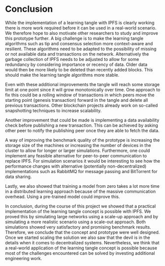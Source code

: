 # Conclusion

While the implementation of a learning tangle with IPFS is clearly working there is more work required before it can be used in a real-world scenario. We therefore hope to also motivate other researchers to study and improve this prototype further. A big challenge is to make the learning tangle algorithms such as tip and consensus selection more context-aware and resilient. These algorithms need to be adapted to the possibility of missing or not available data and transactions on the network. Alternatively the garbage collection of IPFS needs to be adjusted to allow for some redundancy by considering importance or recency of data. Older data would then be more likely to be deleted than recently added blocks. This should make the learning tangle algorithms more stable.

Even with these additional improvements the tangle will reach some storage limit at one point since it will grow monotonically over time. One approach to fix this could be a rolling window of transactions in which peers move the starting point \(genesis transaction\) forward in the tangle and delete all previous transactions. Other blockchain projects already work on so-called snapshotting techniques to increase scalability.   

Another improvement that could be made is implementing a data availability check before publishing a new transaction. This can be achieved by asking other peer to notify the publishing peer once they are able to fetch the data.

A way of improving the benchmark quality of the prototype is increasing the storage size of the machines or increasing the number of devices in the cluster to allow for longer or larger simulations. Furthermore, one could implement any feasible alternative for peer-to-peer communication to replace IPFS. For simulation scenarios it would be interesting to see how the performance changes with alternative \(potentially non-decentralized\) implementations such as RabbitMQ for message passing and BitTorrent for data sharing.

Lastly, we also showed that training a model from zero takes a lot more time in a distributed learning approach because of the massive communication overhead. Using a pre-trained model could improve this.

In conclusion, during the course of this project we showed that a practical implementation of the learning tangle concept is possible with IPFS. We proved this by simulating large networks using a scale-up approach and by simulating a more realistic scenario using a scale-out approach. Both simulations showed very satisfactory and promising benchmark results. Therefore, we conclude that the concept and prototype were well designed. Once we started scaling the solution we also saw that the devil is in the details when it comes to decentralized systems. Nevertheless, we think that a real-world application of the learning tangle concept is possible because most of the challenges encountered can be solved by investing additional engineering work.

